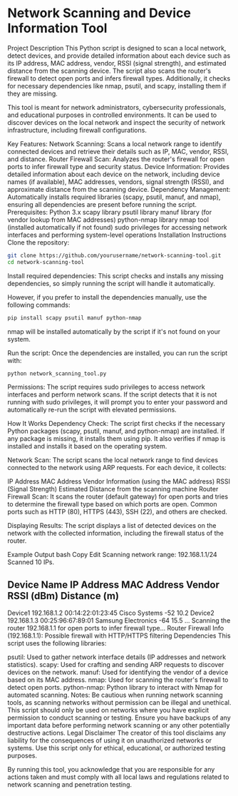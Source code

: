 # Network Scanning and Device Information Tool
Project Description
This Python script is designed to scan a local network, detect devices, and provide detailed information about each device such as its IP address, MAC address, vendor, RSSI (signal strength), and estimated distance from the scanning device. The script also scans the router's firewall to detect open ports and infers firewall types. Additionally, it checks for necessary dependencies like nmap, psutil, and scapy, installing them if they are missing.

This tool is meant for network administrators, cybersecurity professionals, and educational purposes in controlled environments. It can be used to discover devices on the local network and inspect the security of network infrastructure, including firewall configurations.

Key Features:
Network Scanning: Scans a local network range to identify connected devices and retrieve their details such as IP, MAC, vendor, RSSI, and distance.
Router Firewall Scan: Analyzes the router's firewall for open ports to infer firewall type and security status.
Device Information: Provides detailed information about each device on the network, including device names (if available), MAC addresses, vendors, signal strength (RSSI), and approximate distance from the scanning device.
Dependency Management: Automatically installs required libraries (scapy, psutil, manuf, and nmap), ensuring all dependencies are present before running the script.
Prerequisites:
Python 3.x
scapy library
psutil library
manuf library (for vendor lookup from MAC addresses)
python-nmap library
nmap tool (installed automatically if not found)
sudo privileges for accessing network interfaces and performing system-level operations
Installation Instructions
Clone the repository:

```bash
git clone https://github.com/yourusername/network-scanning-tool.git
cd network-scanning-tool
```
Install required dependencies: This script checks and installs any missing dependencies, so simply running the script will handle it automatically.

However, if you prefer to install the dependencies manually, use the following commands:

```bash
pip install scapy psutil manuf python-nmap
```
nmap will be installed automatically by the script if it's not found on your system.

Run the script: Once the dependencies are installed, you can run the script with:

```bash
python network_scanning_tool.py
```
Permissions: The script requires sudo privileges to access network interfaces and perform network scans. If the script detects that it is not running with sudo privileges, it will prompt you to enter your password and automatically re-run the script with elevated permissions.

How It Works
Dependency Check: The script first checks if the necessary Python packages (scapy, psutil, manuf, and python-nmap) are installed. If any package is missing, it installs them using pip. It also verifies if nmap is installed and installs it based on the operating system.

Network Scan: The script scans the local network range to find devices connected to the network using ARP requests. For each device, it collects:

IP Address
MAC Address
Vendor Information (using the MAC address)
RSSI (Signal Strength)
Estimated Distance from the scanning machine
Router Firewall Scan: It scans the router (default gateway) for open ports and tries to determine the firewall type based on which ports are open. Common ports such as HTTP (80), HTTPS (443), SSH (22), and others are checked.

Displaying Results: The script displays a list of detected devices on the network with the collected information, including the firewall status of the router.

Example Output
bash
Copy
Edit
Scanning network range: 192.168.1.1/24
Scanned 10 IPs.

Device Name              IP Address        MAC Address        Vendor                RSSI (dBm)   Distance (m)
----------------------------------------------------------------------------------------------------------------------------------------------------------------------------------------------
Device1                  192.168.1.2       00:14:22:01:23:45  Cisco Systems         -52          10.2
Device2                  192.168.1.3       00:25:96:67:89:01  Samsung Electronics   -64          15.5
...
Scanning the router 192.168.1.1 for open ports to infer firewall type...
Router Firewall Info (192.168.1.1): Possible firewall with HTTP/HTTPS filtering
Dependencies
This script uses the following libraries:

psutil: Used to gather network interface details (IP addresses and network statistics).
scapy: Used for crafting and sending ARP requests to discover devices on the network.
manuf: Used for identifying the vendor of a device based on its MAC address.
nmap: Used for scanning the router's firewall to detect open ports.
python-nmap: Python library to interact with Nmap for automated scanning.
Notes:
Be cautious when running network scanning tools, as scanning networks without permission can be illegal and unethical.
This script should only be used on networks where you have explicit permission to conduct scanning or testing.
Ensure you have backups of any important data before performing network scanning or any other potentially destructive actions.
Legal Disclaimer
The creator of this tool disclaims any liability for the consequences of using it on unauthorized networks or systems. Use this script only for ethical, educational, or authorized testing purposes.

By running this tool, you acknowledge that you are responsible for any actions taken and must comply with all local laws and regulations related to network scanning and penetration testing.
